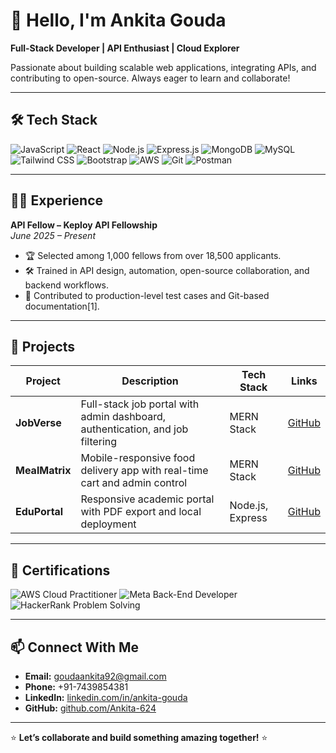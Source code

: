 # 👋 Hello, I'm Ankita Gouda

**Full-Stack Developer | API Enthusiast | Cloud Explorer**

Passionate about building scalable web applications, integrating APIs, and contributing to open-source. Always eager to learn and collaborate!

---

## 🛠️ Tech Stack

![JavaScript](https://img.shields.io/badge/JavaScript-F7DF1E?style=for-the-badge&logo=javascript&logoColor=black)
![React](https://img.shields.io/badge/React-61DAFB?style=for-the-badge&logo=react&logoColor=black)
![Node.js](https://img.shields.io/badge/Node.js-339933?style=for-the-badge&logo=nodedotjs&logoColor=white)
![Express.js](https://img.shields.io/badge/Express-000000?style=for-the-badge&logo=express&logoColor=white)
![MongoDB](https://img.shields.io/badge/MongoDB-47A248?style=for-the-badge&logo=mongodb&logoColor=white)
![MySQL](https://img.shields.io/badge/MySQL-4479A1?style=for-the-badge&logo=mysql&logoColor=white)
![Tailwind CSS](https://img.shields.io/badge/Tailwind_CSS-06B6D4?style=for-the-badge&logo=tailwindcss&logoColor=white)
![Bootstrap](https://img.shields.io/badge/Bootstrap-7952B3?style=for-the-badge&logo=bootstrap&logoColor=white)
![AWS](https://img.shields.io/badge/AWS-FF9900?style=for-the-badge&logo=amazonaws&logoColor=white)
![Git](https://img.shields.io/badge/Git-F05032?style=for-the-badge&logo=git&logoColor=white)
![Postman](https://img.shields.io/badge/Postman-FF6C37?style=for-the-badge&logo=postman&logoColor=white)

---

## 👩‍💻 Experience

**API Fellow – Keploy API Fellowship**  
*June 2025 – Present*  
- 🏆 Selected among 1,000 fellows from over 18,500 applicants.
- 🛠️ Trained in API design, automation, open-source collaboration, and backend workflows.
- 📝 Contributed to production-level test cases and Git-based documentation[1].

---

## 🚀 Projects

| Project     | Description                                                                 | Tech Stack         | Links         |
|-------------|-----------------------------------------------------------------------------|--------------------|---------------|
| **JobVerse** | Full-stack job portal with admin dashboard, authentication, and job filtering | MERN Stack         | [GitHub][jv]  |
| **MealMatrix** | Mobile-responsive food delivery app with real-time cart and admin control   | MERN Stack         | [GitHub][mm]  |
| **EduPortal** | Responsive academic portal with PDF export and local deployment             | Node.js, Express   | [GitHub][ep]  |

[jv]: https://github.com/Ankita-624/JobVerse
[mm]: https://github.com/Ankita-624/MealMatrix
[ep]: https://github.com/Ankita-624/EduPortal

---

## 📜 Certifications

![AWS Cloud Practitioner](https://img.shields.io/badge/AWS_Cloud_Practitioner-FF9900?style=for-the-badge&logo=amazonaws&logoColor=white)
![Meta Back-End Developer](https://img.shields.io/badge/Meta_Back_End_Developer-181717?style=for-the-badge&logo=meta&logoColor=white)
![HackerRank Problem Solving](https://img.shields.io/badge/HackerRank_Problem_Solving-2EC866?style=for-the-badge&logo=hackerrank&logoColor=white)

---

## 📫 Connect With Me

- **Email:** goudaankita92@gmail.com
- **Phone:** +91-7439854381
- **LinkedIn:** [linkedin.com/in/ankita-gouda](https://linkedin.com/in/ankita-gouda)
- **GitHub:** [github.com/Ankita-624](https://github.com/Ankita-624)

---

⭐ **Let’s collaborate and build something amazing together!** ⭐
